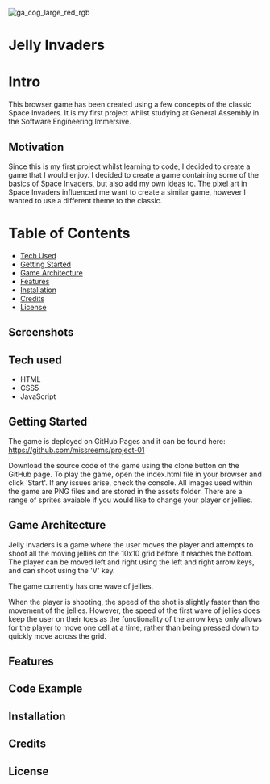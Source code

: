 ![ga_cog_large_red_rgb](https://cloud.githubusercontent.com/assets/40461/8183776/469f976e-1432-11e5-8199-6ac91363302b.png)

<!-- Project title -->
# Jelly Invaders

<!-- Small introduction to game in 2/3 sentences. -->
# Intro
This browser game has been created using a few concepts of the classic Space Invaders.
It is my first project whilst studying at General Assembly in the Software Engineering Immersive. 


<!-- Short description about motivation behind the creation and maintenance of the project. -->
<!-- why this project matters -->
## Motivation
Since this is my first project whilst learning to code, I decided to create a game that I would enjoy. I decided to create a game containing some of the basics of Space Invaders, but also add my own ideas to. The pixel art in Space Invaders influenced me want to create a similar game, however I wanted to use a different theme to the classic.

# Table of Contents
- [Tech Used](##tech-used)
- [Getting Started](##getting-started)
- [Game Architecture](##game-architecture)
- [Features](##features)
- [Installation](##installation)
- [Credits](##credits)
- [License](##license)

## Screenshots
<!-- include logo screenshots, demo screenshots -->
<!--ADD IMAGE: ![readme-one](assets/screenshots/welcome-page) -->

## Tech used
* HTML
* CSS5
* JavaScript


## Getting Started
The game is deployed on GitHub Pages and it can be found here: https://github.com/missreems/project-01

Download the source code of the game using the clone button on the GitHub page. To play the game, open the index.html file in your browser and click 'Start'. If any issues arise, check the console. All images used within the game are PNG files and are stored in the assets folder. There are a range of sprites avaiable if you would like to change your player or jellies.


## Game Architecture

Jelly Invaders is a game where the user moves the player and attempts to shoot all the moving jellies on the 10x10 grid before it reaches the bottom. The player can be moved left and right using the left and right arrow keys, and can shoot using the 'V' key.

The game currently has one wave of jellies.

When the player is shooting, the speed of the shot is slightly faster than the movement of the jellies. However, the speed of the first wave of jellies does keep the user on their toes as the functionality of the arrow keys only allows for the player to move one cell at a time, rather than being pressed down to quickly move across the grid.


## Features
<!-- what makes your project stand out? -->

## Code Example
<!-- developers should be able to figure out how your project solves their problem by looking at the code example. Make sure the API you are showing off is obvious, and that your code is short and concise. -->

## Installation
<!-- Provide step by step series of examples and explanations about how to get a development env running. -->


## Credits
<!-- This could be a link to any repo which inspired you to build this project, any blogposts or links to people who contrbuted in this project. -->

## License
<!-- A short snippet describing the license (MIT, Apache etc) -->
<!-- MIT © Yourname -->

<!-- details to help a new user get started: 1. how to install and start the game -->